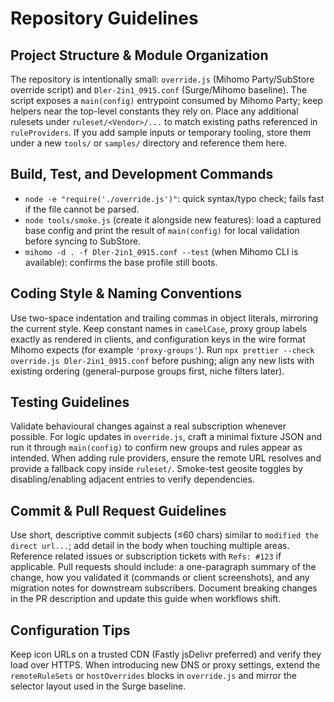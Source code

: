 # Repository Guidelines

## Project Structure & Module Organization
The repository is intentionally small: `override.js` (Mihomo Party/SubStore override script) and `Dler-2in1_0915.conf` (Surge/Mihomo baseline). The script exposes a `main(config)` entrypoint consumed by Mihomo Party; keep helpers near the top-level constants they rely on. Place any additional rulesets under `ruleset/<Vendor>/...` to match existing paths referenced in `ruleProviders`. If you add sample inputs or temporary tooling, store them under a new `tools/` or `samples/` directory and reference them here.

## Build, Test, and Development Commands
- `node -e "require('./override.js')"`: quick syntax/typo check; fails fast if the file cannot be parsed.
- `node tools/smoke.js` (create it alongside new features): load a captured base config and print the result of `main(config)` for local validation before syncing to SubStore.
- `mihomo -d . -f Dler-2in1_0915.conf --test` (when Mihomo CLI is available): confirms the base profile still boots.

## Coding Style & Naming Conventions
Use two-space indentation and trailing commas in object literals, mirroring the current style. Keep constant names in `camelCase`, proxy group labels exactly as rendered in clients, and configuration keys in the wire format Mihomo expects (for example `'proxy-groups'`). Run `npx prettier --check override.js Dler-2in1_0915.conf` before pushing; align any new lists with existing ordering (general-purpose groups first, niche filters later).

## Testing Guidelines
Validate behavioural changes against a real subscription whenever possible. For logic updates in `override.js`, craft a minimal fixture JSON and run it through `main(config)` to confirm new groups and rules appear as intended. When adding rule providers, ensure the remote URL resolves and provide a fallback copy inside `ruleset/`. Smoke-test geosite toggles by disabling/enabling adjacent entries to verify dependencies.

## Commit & Pull Request Guidelines
Use short, descriptive commit subjects (≤60 chars) similar to `modified the direct url...`; add detail in the body when touching multiple areas. Reference related issues or subscription tickets with `Refs: #123` if applicable. Pull requests should include: a one-paragraph summary of the change, how you validated it (commands or client screenshots), and any migration notes for downstream subscribers. Document breaking changes in the PR description and update this guide when workflows shift.

## Configuration Tips
Keep icon URLs on a trusted CDN (Fastly jsDelivr preferred) and verify they load over HTTPS. When introducing new DNS or proxy settings, extend the `remoteRuleSets` or `hostOverrides` blocks in `override.js` and mirror the selector layout used in the Surge baseline.
